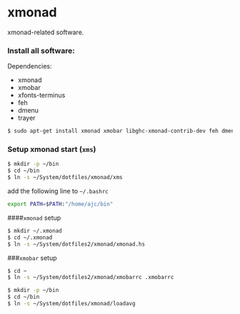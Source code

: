 # xmonad

xmonad-related software.

### Install all software:
Dependencies:
* xmonad
* xmobar
 * xfonts-terminus
* feh
* dmenu
* trayer

```bash
$ sudo apt-get install xmonad xmobar libghc-xmonad-contrib-dev feh dmenu trayer
```

### Setup xmonad start (`xms`)
```bash
$ mkdir -p ~/bin
$ cd ~/bin
$ ln -s ~/System/dotfiles/xmonad/xms
```
add the following line to `~/.bashrc`
```bash
export PATH=$PATH:"/home/ajc/bin"
```

####`xmonad` setup
```bash
$ mkdir ~/.xmonad
$ cd ~/.xmonad
$ ln -s ~/System/dotfiles2/xmonad/xmonad.hs
```

###`xmobar` setup
```bash
$ cd ~
$ ln -s ~/System/dotfiles2/xmonad/xmobarrc .xmobarrc
```

```bash
$ mkdir -p ~/bin
$ cd ~/bin
$ ln -s ~/System/dotfiles/xmonad/loadavg
```

